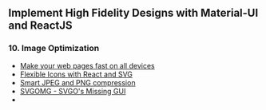 ## Implement High Fidelity Designs with Material-UI and ReactJS

### 10. Image Optimization
- [Make your web pages fast on all devices](https://developers.google.com/speed/pagespeed/insights)
- [Flexible Icons with React and SVG](https://open.nytimes.com/flexible-icons-with-react-svg-973f310e6382)
- [Smart JPEG and PNG compression](https://tinyjpg.com/)
- [SVGOMG - SVGO's Missing GUI](https://jakearchibald.github.io/svgomg/)
- 